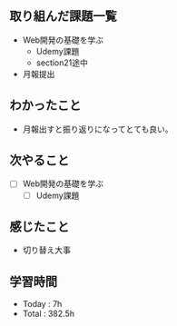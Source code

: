 ## 取り組んだ課題一覧
- Web開発の基礎を学ぶ
    - Udemy課題
   - section21途中
- 月報提出

## わかったこと
- 月報出すと振り返りになってとても良い。
    
## 次やること

- [ ] Web開発の基礎を学ぶ
    - [ ] Udemy課題

## 感じたこと
- 切り替え大事
 
## 学習時間
- Today : 7h
- Total : 382.5h